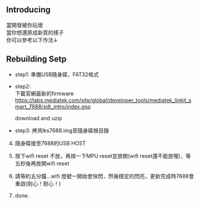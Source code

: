 ## Introducing
當開發被你玩壞  
當你想還原成新買的樣子   
你可以參考以下作法↓


## Rebuilding Setp
* step1:
準備USB隨身碟，FAT32格式

* step2:  
  下載官網最新的firmware
  https://labs.mediatek.com/site/global/developer_tools/mediatek_linkit_smart_7688/sdt_intro/index.gsp

  download and uzip

* step3: 
  拷貝lks7688.img至隨身碟根目錄

4. 隨身碟接至7688的USB HOST

5. 按下wifi reset 不放，再按一下MPU reset並放開(wifi reset還不能放喔)，等五秒後再放開wifi reset

6. 請等約五分鐘…wifi 燈號一開始會快閃，然後穩定的閃亮，更新完成時7688會重啟(耐心！耐心！)

7. done.   
